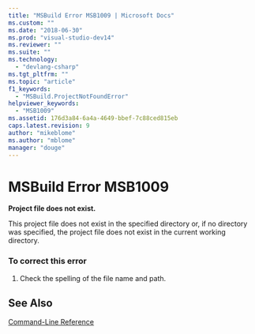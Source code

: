 ```yaml
---
title: "MSBuild Error MSB1009 | Microsoft Docs"
ms.custom: ""
ms.date: "2018-06-30"
ms.prod: "visual-studio-dev14"
ms.reviewer: ""
ms.suite: ""
ms.technology: 
  - "devlang-csharp"
ms.tgt_pltfrm: ""
ms.topic: "article"
f1_keywords: 
  - "MSBuild.ProjectNotFoundError"
helpviewer_keywords: 
  - "MSB1009"
ms.assetid: 176d3a84-6a4a-4649-bbef-7c88ced815eb
caps.latest.revision: 9
author: "mikeblome"
ms.author: "mblome"
manager: "douge"
---
```

# MSBuild Error MSB1009
**Project file does not exist.**  
  
 This project file does not exist in the specified directory or, if no directory was specified, the project file does not exist in the current working directory.  
  
### To correct this error  
  
1.  Check the spelling of the file name and path.  
  
## See Also  
 [Command-Line Reference](../msbuild/msbuild-command-line-reference.md)